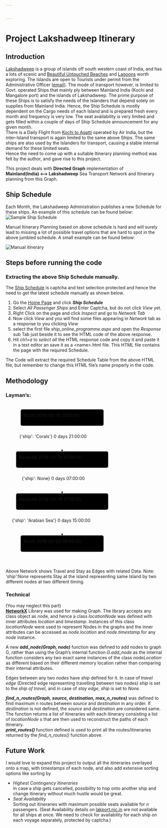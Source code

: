 ```yaml
---


---
```


<h1 id="project-lakshadweep-itinerary">Project Lakshadweep Itinerary</h1>
<h2 id="introduction">Introduction</h2>
<p><a href="https://en.wikipedia.org/wiki/Lakshadweep">Lakshadweep</a> is a group of islands off south western coast of India, and has a lots of scenic and <a href="https://www.google.co.in/search?q=lakshadweep&amp;source=lnms&amp;tbm=isch">Beautiful Untouched Beaches</a> and <a href="https://www.google.co.in/search?q=lakshadweep+Lagoons&amp;source=lnms&amp;tbm=isch">Lagoons</a> worth exploring. The Islands are open to Tourists under permit from the Administrative Officer (<a href="mailto:lk-secadm@nic.in">email</a>). The mode of transport however, is limited to Govt. operated Ships that mainly ply between Mainland India (Kochi and Mangalore port) and the islands of Lakshadweep. The prime purpose of these Ships is to satisfy the needs of the Islanders that depend solely on supplies from Mainland India. Hence, the Ship Schedule is mostly dependent on the Cargo needs of each Island and is prepared fresh every month and frequency is very low. The seat availability is very limited and gets filled within a couple of days of Ship Schedule announcement for any given month.<br>
There is a Daily Flight from <a href="https://www.google.co.in/search?q=kochi+to+agatti">Kochi to Agatti</a> operated by Air India, but the inter-Island transport is again limited to the same above Ships. The same ships are also used by the Islanders for transport, causing a stable internal demand for these limited seats.<br>
Hence the need to come up with a suitable Itinerary planning method was felt by the author, and gave rise to this project.</p>
<p>This project deals with <strong>Directed Graph</strong> implementation of<br>
<strong>Mainland(India) &lt;–&gt; Lakshadweep</strong> Sea Transport Network and Itinerary planning from this Graph.</p>
<h2 id="ship-schedule">Ship Schedule</h2>
<p>Each Month, the Lakshadweep Administration publishes a new Schedule for these ships. An example of this schedule can be found below:<br>
<img src="https://lh3.googleusercontent.com/2z8Vtmrg6Of5LPXO3wk0phR5nMl1Gt5PdncvPvY62u1VOy0Dp76HLTU9poiXZH91FP6-7Z9mFh0=s1440" alt="Sample Ship Schedule"></p>
<p>Manual Itinerary Planning based on above schedule is hard and will surely lead to missing a lot of possible travel options that are hard to spot in the above jumbled schedule. A small example can be found below:</p>
<p><img src="https://lh3.googleusercontent.com/Q2C6RoqyVIqVJ7RT1xCeNcH_rLpOfrBGkMkqrKD7of32HLaqmGbOXc86yWbJYhgDqofIWaJ2Obg=s1440" alt="Manual itinerary"></p>
<h2 id="steps-before-running-the-code">Steps before running the code</h2>
<h3 id="extracting-the-above-ship-schedule-manually.">Extracting the above Ship Schedule manually.</h3>
<p>The <a href="http://lakport.nic.in">Ship Schedule</a> is captcha and text selection protected and hence the need to get the latest schedule manually as shown below.</p>
<ol>
<li>Go the <a href="http://lakport.nic.in">Home Page</a> and click <em><strong>Ship Schedule</strong></em></li>
<li>Select <em>All Passenger Ships</em> and Enter Captcha, but do not click <em>View</em> yet.</li>
<li>Right Click on the page and click <em>Inspect</em> and go to <em>Network Tab</em></li>
<li>Now click <em>View</em> and you will find some files appearing in <em>Network</em> tab as a response to you clicking <em>View</em></li>
<li>select the first file <em>ship_online_programme.aspx</em> and open the <em>Response</em> sub Tab just beside it to see the HTML code of the above response.</li>
<li>Hit <em>ctrl+a</em> to <em>select all</em> the HTML response code and copy it and paste it in a text editor an save it as a &lt;name&gt;.html file. This HTML file contains the page with the required Schedule.</li>
</ol>
<p>The Code will extract the required Schedule Table from the above HTML file, but remember to change this HTML file’s name properly in the code.</p>
<h2 id="methodology">Methodology</h2>
<h3 id="laymans">Layman’s:</h3>
<div class="mermaid"><svg xmlns="http://www.w3.org/2000/svg" id="mermaid-svg-sSyymClobgCRwgxg" height="100%" viewBox="0 0 383.203125 517.5" style="max-width:383.203125px;"><g><g class="output"><g class="clusters"></g><g class="edgePaths"><g class="edgePath" style="opacity: 1;"><path class="path" d="M181.6015625,72.5L181.6015625,113.75L181.6015625,155" marker-end="url(#arrowhead3126)" style="fill:none"></path><defs><marker id="arrowhead3126" viewBox="0 0 10 10" refX="9" refY="5" markerUnits="strokeWidth" markerWidth="8" markerHeight="6" orient="auto"><path d="M 0 0 L 10 5 L 0 10 z" class="arrowheadPath" style="stroke-width: 1; stroke-dasharray: 1, 0;"></path></marker></defs></g><g class="edgePath" style="opacity: 1;"><path class="path" d="M181.6015625,207.5L181.6015625,248.75L181.6015625,290" marker-end="url(#arrowhead3127)" style="fill:none"></path><defs><marker id="arrowhead3127" viewBox="0 0 10 10" refX="9" refY="5" markerUnits="strokeWidth" markerWidth="8" markerHeight="6" orient="auto"><path d="M 0 0 L 10 5 L 0 10 z" class="arrowheadPath" style="stroke-width: 1; stroke-dasharray: 1, 0;"></path></marker></defs></g><g class="edgePath" style="opacity: 1;"><path class="path" d="M181.6015625,342.5L181.6015625,383.75L181.6015625,425" marker-end="url(#arrowhead3128)" style="fill:none"></path><defs><marker id="arrowhead3128" viewBox="0 0 10 10" refX="9" refY="5" markerUnits="strokeWidth" markerWidth="8" markerHeight="6" orient="auto"><path d="M 0 0 L 10 5 L 0 10 z" class="arrowheadPath" style="stroke-width: 1; stroke-dasharray: 1, 0;"></path></marker></defs></g></g><g class="edgeLabels"><g class="edgeLabel" transform="translate(181.6015625,113.75)" style="opacity: 1;"><g transform="translate(-137.578125,-16.25)" class="label"><foreignObject width="275.15625" height="32.5"><div xmlns="http://www.w3.org/1999/xhtml" style="display: inline-block; white-space: nowrap;"><span class="edgeLabel">{'ship': 'Corals'} 0 days 21:00:00</span></div></foreignObject></g></g><g class="edgeLabel" transform="translate(181.6015625,248.75)" style="opacity: 1;"><g transform="translate(-129.75,-16.25)" class="label"><foreignObject width="259.51171875" height="32.5"><div xmlns="http://www.w3.org/1999/xhtml" style="display: inline-block; white-space: nowrap;"><span class="edgeLabel">{'ship': None} 0 days 07:00:00</span></div></foreignObject></g></g><g class="edgeLabel" transform="translate(181.6015625,383.75)" style="opacity: 1;"><g transform="translate(-161.6015625,-16.25)" class="label"><foreignObject width="323.203125" height="32.5"><div xmlns="http://www.w3.org/1999/xhtml" style="display: inline-block; white-space: nowrap;"><span class="edgeLabel">{'ship': 'Arabian Sea'} 0 days 15:00:00</span></div></foreignObject></g></g></g><g class="nodes"><g class="node" id="id1" transform="translate(181.6015625,46.25)" style="opacity: 1;"><rect rx="5" ry="5" x="-133.421875" y="-26.25" width="266.84375" height="52.5"></rect><g class="label" transform="translate(0,0)"><g transform="translate(-123.421875,-16.25)"><foreignObject width="246.85546875" height="32.5"><div xmlns="http://www.w3.org/1999/xhtml" style="display: inline-block; white-space: nowrap;">Kochi 2018-03-18 13:00:00</div></foreignObject></g></g></g><g class="node" id="id2" transform="translate(181.6015625,181.25)" style="opacity: 1;"><rect rx="5" ry="5" x="-148.171875" y="-26.25" width="296.34375" height="52.5"></rect><g class="label" transform="translate(0,0)"><g transform="translate(-138.171875,-16.25)"><foreignObject width="276.34765625" height="32.5"><div xmlns="http://www.w3.org/1999/xhtml" style="display: inline-block; white-space: nowrap;">Kavaratti 2018-03-19 10:00:00</div></foreignObject></g></g></g><g class="node" id="id3" transform="translate(181.6015625,316.25)" style="opacity: 1;"><rect rx="5" ry="5" x="-148.171875" y="-26.25" width="296.34375" height="52.5"></rect><g class="label" transform="translate(0,0)"><g transform="translate(-138.171875,-16.25)"><foreignObject width="276.34765625" height="32.5"><div xmlns="http://www.w3.org/1999/xhtml" style="display: inline-block; white-space: nowrap;">Kavaratti 2018-03-19 17:00:00</div></foreignObject></g></g></g><g class="node" id="id4" transform="translate(181.6015625,451.25)" style="opacity: 1;"><rect rx="5" ry="5" x="-133.421875" y="-26.25" width="266.84375" height="52.5"></rect><g class="label" transform="translate(0,0)"><g transform="translate(-123.421875,-16.25)"><foreignObject width="246.85546875" height="32.5"><div xmlns="http://www.w3.org/1999/xhtml" style="display: inline-block; white-space: nowrap;">Kochi 2018-03-20 08:00:00</div></foreignObject></g></g></g></g></g></g></svg></div>
<p>Above Network shows Travel and Stay as Edges with related Data. Note: <em>‘ship’:None</em> represents Stay at the island representing same Island by two different nodes at two different timing.</p>
<h3 id="technical">Technical</h3>
<p>(You may neglect this part)<br>
<a href="https://networkx.github.io/documentation/latest/"><strong>NetworkX</strong></a> Library was used for making Graph. The library accepts any class object as node, and hence a class <em>locationNode</em> was defined with inner attributes <em>location</em> and <em>timestamp</em>. Instances of this class <em>locationNode</em> were used to represent Nodes in the graphs and the inner attributes can be accessed as <em>node.location</em> and <em>node.timestamp</em> for any <em>node</em> instance.</p>
<p>A new <em><strong>add_node(Graph, node)</strong></em> function was defined to add nodes to graph G, rather than using the Graph’s internal function <em>G.add_node</em> as the internal function considers any two exact same instances of the class <em>nodeLocation</em> as different based on their different memory location rather than comparing their internal attributes.</p>
<p>Edges between any two <em>nodes</em> have <em>ship</em> defined for it. In case of <em>travel edge</em> (Directed edge representing travelling between two nodes) <em>ship</em> is set to the <em>ship of travel</em>, and in case of <em>stay edge</em>, <em>ship</em> is set to <em>None.</em></p>
<p><em><strong>find_n_routes(Graph, source, destination, max_n_routes)</strong></em> was defined to find maximum n routes between <em>source</em> and <em>destination</em> in any  order. If <em>destination</em> is not defined, the <em>source</em> and <em>destination</em> are  considered same. The function returns a list of itineraries with each itinerary consisting a list of <em>locationNode</em> s that are then used to reconstruct the paths of each itinerary.<br>
<em><strong>print_routes()</strong></em> function defined is used to print all the routes/itineraries returned by the <em>find_n_routes()</em> function above.</p>
<h2 id="future-work">Future Work</h2>
<p>I would love to expand this project to output all the itineraries overlayed onto a map, with timestamps of each node, and also add extensive sorting options like sorting by</p>
<ul>
<li><em>Highest Contingency Itineraries</em><br>
In case a ship gets cancelled, possibility to hop onto another ship and change itinerary without much hustle would be great.</li>
<li><em>Seat Availability</em><br>
Sorting out itineraries with maximum possible seats available for <em>n</em> passengers. (Seat Availability details on <a href="http://lakport.nic.in">lakport.nic.in</a> are not available for all ships at once. We need to check for availability for each ship on each voyage separately, protected by captcha.)</li>
</ul>

